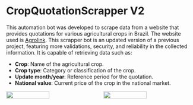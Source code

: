 <h1>CropQuotationScrapper V2</h1>

This automation bot was developed to scrape data from a website that provides quotations for various agricultural crops in Brazil. The website used is [Agrolink](https://www.agrolink.com.br/). This scrapper bot is an updated version of a previous project, featuring more validations, security, and reliability in the collected information. It is capable of retrieving data such as:

- **Crop**: Name of the agricultural crop.
- **Crop type**: Category or classification of the crop.
- **Update month/year**: Reference period for the quotation.
- **National value**: Current price of the crop in the national market.

<div style="display: flex; justify-content: space-between;">
  <img src="https://github.com/user-attachments/assets/939caa81-24d6-4fef-9115-a8780b31fbf9" width="48%">
  <img src="https://github.com/user-attachments/assets/432eb408-dafd-41d2-8e29-7db75cb0d3f8" width="48%">
</div>
